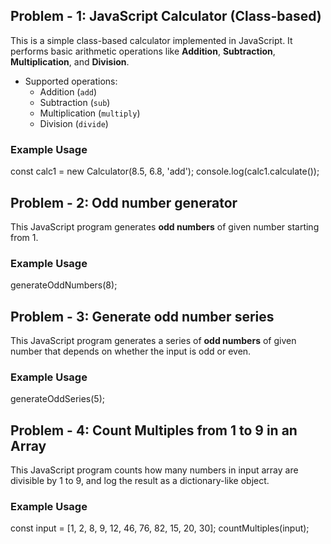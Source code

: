 ## Problem - 1: JavaScript Calculator (Class-based)

This is a simple class-based calculator implemented in JavaScript. It performs basic arithmetic operations like **Addition**, **Subtraction**, **Multiplication**, and **Division**.

- Supported operations:
  - Addition (`add`)
  - Subtraction (`sub`)
  - Multiplication (`multiply`)
  - Division (`divide`)

### Example Usage
const calc1 = new Calculator(8.5, 6.8, 'add');
console.log(calc1.calculate());


## Problem - 2: Odd number generator

This JavaScript program generates **odd numbers** of given number starting from 1.

### Example Usage
generateOddNumbers(8);


## Problem - 3: Generate odd number series

This JavaScript program generates a series of **odd numbers** of given number that depends on whether the input is odd or even.

### Example Usage
generateOddSeries(5);


## Problem - 4: Count Multiples from 1 to 9 in an Array

This JavaScript program counts how many numbers in input array are divisible by 1 to 9, and log the result as a dictionary-like object.

### Example Usage
const input = [1, 2, 8, 9, 12, 46, 76, 82, 15, 20, 30];
countMultiples(input);
